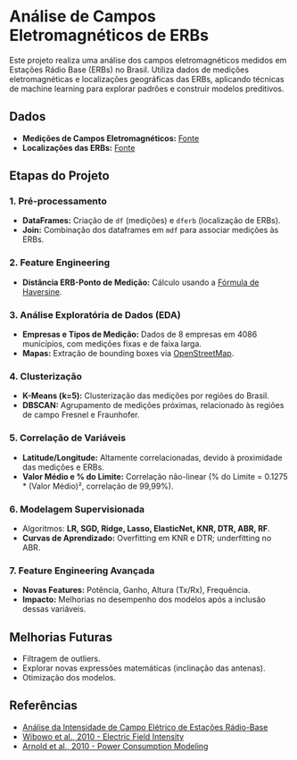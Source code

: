 # Análise de Campos Eletromagnéticos de ERBs

Este projeto realiza uma análise dos campos eletromagnéticos medidos em Estações Rádio Base (ERBs) no Brasil. Utiliza dados de medições eletromagnéticas e localizações geográficas das ERBs, aplicando técnicas de machine learning para explorar padrões e construir modelos preditivos.

## Dados

- **Medições de Campos Eletromagnéticos:** [Fonte](https://dados.gov.br/dados/conjuntos-dados/medicoes-de-campos-eletromagneticos1)
- **Localizações das ERBs:** [Fonte](https://www.telecocare.com.br/mapaerbs/)

## Etapas do Projeto

### 1. Pré-processamento
- **DataFrames:** Criação de `df` (medições) e `dferb` (localização de ERBs).
- **Join:** Combinação dos dataframes em `mdf` para associar medições às ERBs.

### 2. Feature Engineering
- **Distância ERB-Ponto de Medição:** Cálculo usando a [Fórmula de Haversine](https://en.wikipedia.org/wiki/Haversine_formula).

### 3. Análise Exploratória de Dados (EDA)
- **Empresas e Tipos de Medição:** Dados de 8 empresas em 4086 municípios, com medições fixas e de faixa larga.
- **Mapas:** Extração de bounding boxes via [OpenStreetMap](https://www.openstreetmap.org/).

### 4. Clusterização
- **K-Means (k=5):** Clusterização das medições por regiões do Brasil.
- **DBSCAN:** Agrupamento de medições próximas, relacionado às regiões de campo Fresnel e Fraunhofer.

### 5. Correlação de Variáveis
- **Latitude/Longitude:** Altamente correlacionadas, devido à proximidade das medições e ERBs.
- **Valor Médio e % do Limite:** Correlação não-linear (% do Limite = 0.1275 * (Valor Médio)², correlação de 99,99%).

### 6. Modelagem Supervisionada
- Algoritmos: **LR, SGD, Ridge, Lasso, ElasticNet, KNR, DTR, ABR, RF**.
- **Curvas de Aprendizado:** Overfitting em KNR e DTR; underfitting no ABR.

### 7. Feature Engineering Avançada
- **Novas Features:** Potência, Ganho, Altura (Tx/Rx), Frequência.
- **Impacto:** Melhorias no desempenho dos modelos após a inclusão dessas variáveis.

## Melhorias Futuras
- Filtragem de outliers.
- Explorar novas expressões matemáticas (inclinação das antenas).
- Otimização dos modelos.

## Referências

- [Análise da Intensidade de Campo Elétrico de Estações Rádio-Base](https://www.inatel.br/revista/busca/144-5-analise-da-intensidade-de-campo-s504918-1/file)
- [Wibowo et al., 2010 - Electric Field Intensity](https://core.ac.uk/download/pdf/42954572.pdf)
- [Arnold et al., 2010 - Power Consumption Modeling](https://www.semanticscholar.org/paper/Power-consumption-modeling-of-different-base-types-Arnold-Richter/da078d9f4c22c01e7acc4d85cc7bc929c61f3442/figure/2)
